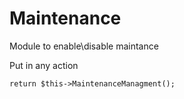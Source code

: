 Maintenance
===========

Module to enable\disable maintance


Put in any action 

    return $this->MaintenanceManagment();
